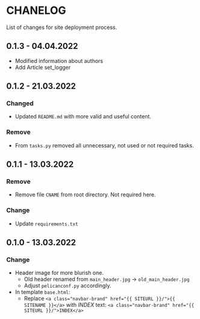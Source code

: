 # CHANELOG

List of changes for site deployment process. 

## 0.1.3 - 04.04.2022

- Modified information about authors
- Add Article set_logger

## 0.1.2 - 21.03.2022

### Changed

- Updated `README.md` with more valid and useful content.

### Remove

- From `tasks.py` removed all unnecessary, not used or not required tasks.

## 0.1.1 - 13.03.2022

### Remove

- Remove file `CNAME` from root directory. Not required here. 

### Change

- Update `requirements.txt`


## 0.1.0 - 13.03.2022

### Change

- Header image for more blurish one. 
  - Old header renamed from `main_header.jpg` -> `old_main_header.jpg`
  - Adjust `pelicanconf.py` accordingly. 
- In template `base.html`:
  - Replace `<a class="navbar-brand" href="{{ SITEURL }}/">{{ SITENAME }}</a>` with _INDEX_ text: `<a class="navbar-brand" href="{{ SITEURL }}/">INDEX</a>` 